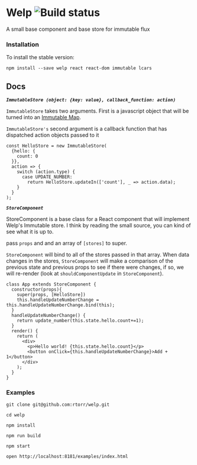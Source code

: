 # Welp ![Build status](https://circleci.com/gh/rtorr/welp.svg?style=shield&circle-token=:2d24fea4f59a17f8760f93ffe38598ac3ed162e6)

A small base component and base store for immutable flux

### Installation

To install the stable version:

```
npm install --save welp react react-dom immutable lcars
```


## Docs

***`ImmutableStore (object: {key: value}, callback_function: action)`***

`ImmutableStore` takes two arguments. First is a javascript object that will be turned into an 
[Immutable Map](http://facebook.github.io/immutable-js/docs/#/Map). 

`ImmutableStore's` second argument is a callback function that has dispatched action objects passed to it

```
const HelloStore = new ImmutableStore(
  {hello: {
    count: 0
  }},
  action => {
    switch (action.type) {
      case UPDATE_NUMBER:
        return HelloStore.updateIn(['count'], _ => action.data);
    }
  }
);
```

***`StoreComponent`***

StoreComponent is a base class for a React component that will implement Welp's Immutable store.
I think by reading the small source, you can kind of see what it is up to. 

pass `props` and and an array of `[stores]` to super.

`StoreComponent` will bind to all of the stores passed in that array. When data changes in the stores,
`StoreComponent` will make a comparison of the previous state and previous props to see if there were changes,
if so, we will re-render (look at `shouldComponentUpdate` in `StoreComponent`).

```
class App extends StoreComponent {
  constructor(props){
    super(props, [HelloStore])
    this.handleUpdateNumberChange = this.handleUpdateNumberChange.bind(this);
  }
  handleUpdateNumberChange() {
    return update_number(this.state.hello.count+=1);
  }
  render() {
    return (
      <div>
        <p>Hello world! {this.state.hello.count}</p>
        <button onClick={this.handleUpdateNumberChange}>Add + 1</button>
      </div>
    );
  }
}
```


### Examples

```
git clone git@github.com:rtorr/welp.git

cd welp

npm install

npm run build
 
npm start
 
open http://localhost:8181/examples/index.html
```